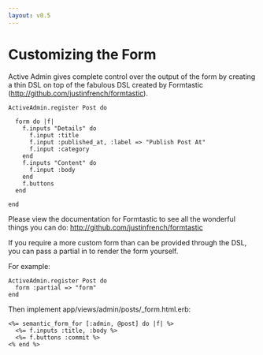 ```yaml
---
layout: v0.5
---
```

# Customizing the Form

Active Admin gives complete control over the output of the form by creating a thin DSL on top of
the fabulous DSL created by Formtastic (http://github.com/justinfrench/formtastic).

    ActiveAdmin.register Post do

      form do |f|
        f.inputs "Details" do
          f.input :title
          f.input :published_at, :label => "Publish Post At"
          f.input :category
        end
        f.inputs "Content" do
          f.input :body
        end
        f.buttons
      end

    end

Please view the documentation for Formtastic to see all the wonderful things you can do:
http://github.com/justinfrench/formtastic

If you require a more custom form than can be provided through the DSL, you can pass
a partial in to render the form yourself.

For example:

    ActiveAdmin.register Post do
      form :partial => "form"
    end

Then implement app/views/admin/posts/_form.html.erb:

    <%= semantic_form_for [:admin, @post] do |f| %>
      <%= f.inputs :title, :body %>
      <%= f.buttons :commit %>
    <% end %>

